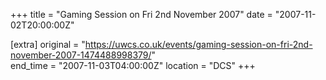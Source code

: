 +++
title = "Gaming Session on Fri 2nd November 2007"
date = "2007-11-02T20:00:00Z"

[extra]
original = "https://uwcs.co.uk/events/gaming-session-on-fri-2nd-november-2007-1474488998379/"    
end_time = "2007-11-03T04:00:00Z"
location = "DCS"
+++



